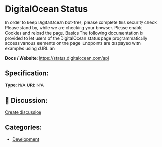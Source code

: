 # DigitalOcean Status


In order to keep DigitalOcean bot-free, please complete this security check Please stand by, while we are checking your browser. Please enable Cookies and reload the page. Basics The following documentation is provided to let users of the DigitalOcean status page programmatically access various elements on the page. Endpoints are displayed with examples using cURL an

**Docs / Website**: https://status.digitalocean.com/api

## Specification:
**Type**:  N/A 
**URI**:  N/A 

## 💬 Discussion:
[Create discussion](link)

## Categories:
- [Development](https://github.com/apis-list/apis-list#development)





